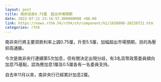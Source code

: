 ```yaml
---
layout: post
title: 南非加息0.75厘　超出市場預期
date: 2022-07-21 23:16:57.000000000 +08:00
link: https://news.rthk.hk/rthk/ch/component/k2/1658800-20220721.htm
categories: rthk
---
```


南非央行將主要貸款利率上調0.75厘，升至5.5厘，加幅超出市場預期，目的為壓抑高通脹。

今次是南非央行連續第5次加息，但有關決定出現分歧，有3名貨幣政策委員傾向加息75基點，認為應加息1厘及0.5厘各有一名委員支持。

自去年11月以來，南非央行已經累計加息2厘。

